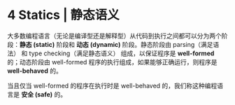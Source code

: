 # 4 Statics | 静态语义

大多数编程语言（无论是编译型还是解释型）从代码到执行之间都可以分为两个阶段：**静态 (static)** 阶段和 **动态 (dynamic)** 阶段。静态阶段由 parsing（满足语法） 和 type checking（满足静态语义） 组成，以保证程序是 **well-formed** 的；动态阶段由 well-formed 程序的执行组成，如果能够正确运行，则程序是 **well-behaved** 的。

当且仅当 well-formed 的程序在执行时是 well-behaved 的，我们称这种编程语言是 **安全 (safe)** 的。